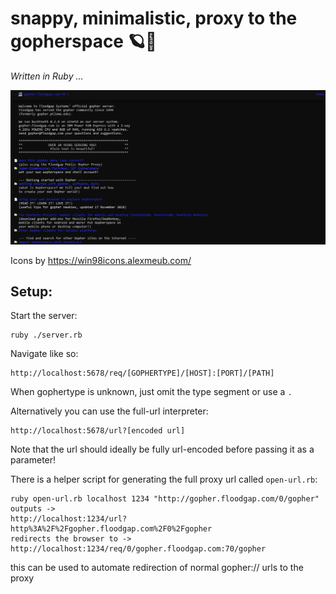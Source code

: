 # snappy, minimalistic, proxy to the gopherspace 🪐📂
*Written in Ruby ...*

![looks](https://github.com/Grimmgork/gophrprxy/blob/main/preview.png?raw=true)

Icons by https://win98icons.alexmeub.com/

## Setup:
Start the server:
```
ruby ./server.rb
```
Navigate like so:
```
http://localhost:5678/req/[GOPHERTYPE]/[HOST]:[PORT]/[PATH]
```
When gophertype is unknown, just omit the type segment or use a ```.```

Alternatively you can use the full-url interpreter:
```
http://localhost:5678/url?[encoded url]
```
Note that the url should ideally be fully url-encoded before passing it as a parameter!

There is a helper script for generating the full proxy url called ```open-url.rb```:
```
ruby open-url.rb localhost 1234 "http://gopher.floodgap.com/0/gopher"
outputs ->
http://localhost:1234/url?http%3A%2F%2Fgopher.floodgap.com%2F0%2Fgopher
redirects the browser to ->
http://localhost:1234/req/0/gopher.floodgap.com:70/gopher
```
this can be used to automate redirection of normal gopher:// urls to the proxy
